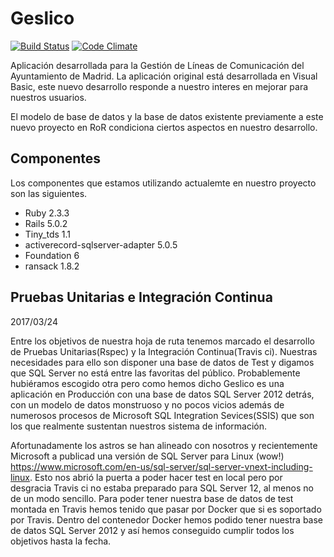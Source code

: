 # Geslico

[![Build Status](https://travis-ci.org/geslico/geslico.svg?branch=master)](https://travis-ci.org/geslico/geslico)
[![Code Climate](https://codeclimate.com/github/geslico/geslico/badges/gpa.svg)](https://codeclimate.com/github/geslico/geslico)

Aplicación desarrollada para la Gestión de Líneas de Comunicación del Ayuntamiento de Madrid. La aplicación original está desarrollada en Visual Basic, este nuevo desarrollo responde a nuestro interes en mejorar para nuestros usuarios. 

El modelo de base de datos y la base de datos existente previamente a este nuevo proyecto en RoR condiciona ciertos aspectos en nuestro desarrollo. 

## Componentes  

Los componentes que estamos utilizando actualemte en nuestro proyecto son las siguientes. 
- Ruby 2.3.3
- Rails 5.0.2
- Tiny_tds 1.1
- activerecord-sqlserver-adapter 5.0.5
- Foundation 6
- ransack 1.8.2

## Pruebas Unitarias e Integración Continua
2017/03/24

Entre los objetivos de nuestra hoja de ruta tenemos marcado el desarrollo de Pruebas Unitarias(Rspec) y la Integración Continua(Travis ci).
Nuestras necesidades para ello son disponer una base de datos de Test y digamos que SQL Server no está entre las favoritas del público. Probablemente hubiéramos escogido otra pero como hemos dicho Geslico es una aplicación en Producción con una base de datos SQL Server 2012 detrás, con un modelo de datos monstruoso y no pocos vicios además de numerosos procesos de Microsoft SQL Integration Sevices(SSIS) que son los que realmente sustentan nuestros sistema de información. 

Afortunadamente los astros se han alineado con nosotros y recientemente Microsoft a publicad una versión de SQL Server para Linux (wow!)  https://www.microsoft.com/en-us/sql-server/sql-server-vnext-including-linux. 
Esto nos abrió la puerta a poder hacer test en local pero por desgracia Travis ci no estaba preparado para SQL Server 12, al menos no de un modo sencillo. Para poder tener nuestra base de datos de test montada en Travis hemos tenido que pasar por Docker que si es soportado por Travis. Dentro del contenedor Docker hemos podido tener nuestra base de datos SQL Server 2012 y así hemos conseguido cumplir todos los objetivos hasta la fecha.
